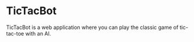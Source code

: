 # TicTacBot
TicTacBot is a web application where you can play the classic game of tic-tac-toe with an AI. 
